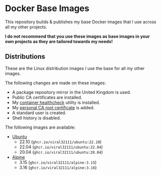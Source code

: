 # Docker Base Images

This repository builds & publishes my base Docker images that I use across all my other projects.

**I do not recommend that you use these images as base images in your own projects as they are tailored towards my needs!**

## Distributions

These are the Linux distribution images I use the base for all my other images.

The following changes are made on these images:
 * A package repository mirror in the United Kingdom is used.
 * Public CA certificates are installed.
 * My [container healthcheck](https://github.com/viral32111/healthcheck) utility is installed.
 * My [personal CA root certificate](Context/viral32111.crt) is added.
 * A standard user is created.
 * Shell history is disabled.

The following images are available:
* [Ubuntu](https://github.com/viral32111/docker-base-images/pkgs/container/ubuntu)
  * 22.10 (`ghcr.io/viral32111/ubuntu:22.10`)
  * 22.04 (`ghcr.io/viral32111/ubuntu:22.04`)
  * 20.04 (`ghcr.io/viral32111/ubuntu:20.04`)
* [Alpine](https://github.com/viral32111/docker-base-images/pkgs/container/alpine)
  * 3.15 (`ghcr.io/viral32111/alpine:3.15`)
  * 3.16 (`ghcr.io/viral32111/alpine:3.16`)
